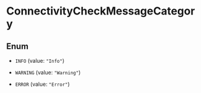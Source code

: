 

# ConnectivityCheckMessageCategory

## Enum


* `INFO` (value: `"Info"`)

* `WARNING` (value: `"Warning"`)

* `ERROR` (value: `"Error"`)



